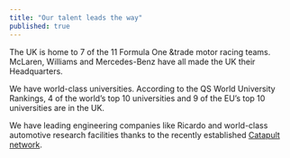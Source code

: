 ```yaml
---
title: "Our talent leads the way"
published: true
---
```

The UK is home to 7 of the 11 Formula One &trade motor racing teams. McLaren, Williams and Mercedes-Benz have all made the UK their Headquarters. 


We have world-class universities. According to the QS World University Rankings, 4 of the world’s top 10 universities and 9 of the EU’s top 10 universities are in the UK.


We have leading engineering companies like Ricardo and world-class automotive research facilities thanks to the recently established [Catapult network](https://catapult.org.uk/).
